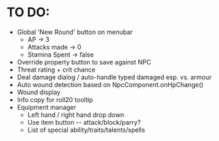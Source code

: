 # TO DO:
- Global 'New Round' button on menubar
    - AP -> 3
    - Attacks made -> 0
    - Stamina Spent -> false
- Override property button to save against NPC
- Threat rating + crit chance
- Deal damage dialog / auto-handle typed damaged esp. vs. armour
- Auto wound detection based on NpcComponent.onHpChange()
- Wound display
- Info copy for roll20 tooltip
- Equipment manager
    - Left hand / right hand drop down
    - Use item button -- attack/block/parry?
    - List of special ability/traits/talents/spells
